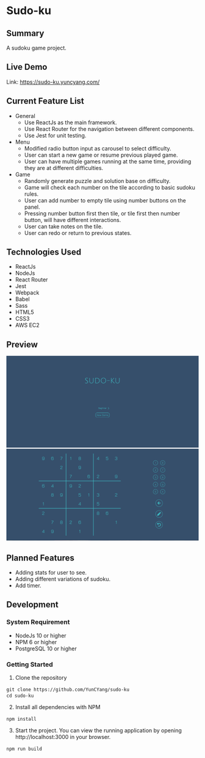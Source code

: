# Sudo-ku

## Summary
A sudoku game project.

## Live Demo
Link: https://sudo-ku.yuncyang.com/

## Current Feature List
- General
  - Use ReactJs as the main framework.
  - Use React Router for the navigation between different components.
  - Use Jest for unit testing.
- Menu
  - Modified radio button input as carousel to select difficulty.
  - User can start a new game or resume previous played game.
  - User can have multiple games running at the same time, providing they are at different difficulties.
- Game
  - Randomly generate puzzle and solution base on difficulty.
  - Game will check each number on the tile according to basic sudoku rules.
  - User can add number to empty tile using number buttons on the panel.
  - Pressing number button first then tile, or tile first then number button, will have different interactions.
  - User can take notes on the tile.
  - User can redo or return to previous states.

## Technologies Used
- ReactJs
- NodeJs
- React Router
- Jest
- Webpack
- Babel
- Sass
- HTML5
- CSS3
- AWS EC2

## Preview
![](./server/public/images/sudo-ku-menu.png)
![](./server/public/images/sudo-ku-game.png)

## Planned Features
- Adding stats for user to see.
- Adding different variations of sudoku.
- Add timer.

## Development
### System Requirement
- NodeJs 10 or higher
- NPM 6 or higher
- PostgreSQL 10 or higher

### Getting Started
1. Clone the repository
  ```
  git clone https://github.com/YunCYang/sudo-ku
  cd sudo-ku
  ```
2. Install all dependencies with NPM
  ```
  npm install
  ```
3. Start the project. You can view the running application by opening http://localhost:3000 in your browser.
  ```
  npm run build
  ```
